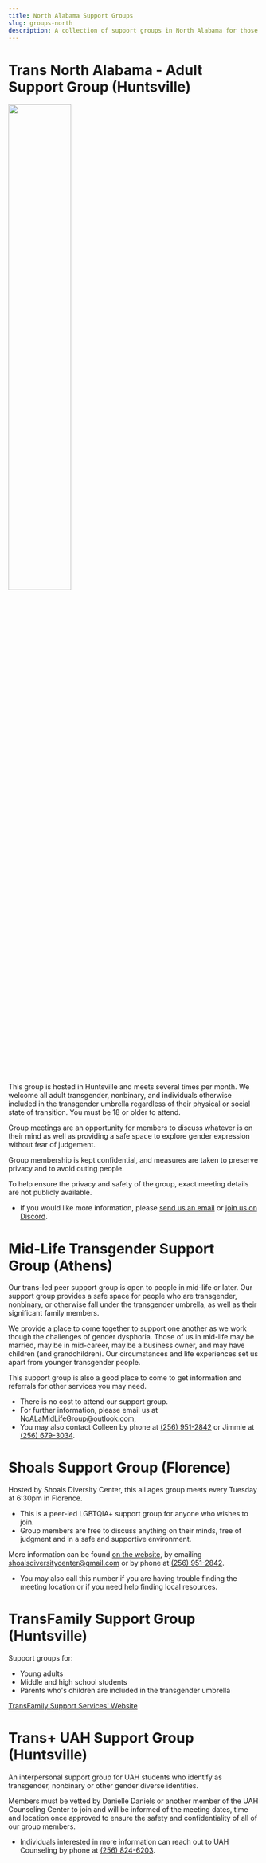 ```yaml
---
title: North Alabama Support Groups
slug: groups-north
description: A collection of support groups in North Alabama for those included in the transgender umbrella.
---
```


# Trans North Alabama - Adult Support Group (Huntsville)

[<img src="/extra_static/tna-logo.png" width="50%" />][tna-discord]

This group is hosted in Huntsville and meets several times per month. We
welcome all adult transgender, nonbinary, and individuals otherwise included
in the transgender umbrella regardless of their physical or social state of
transition. You must be 18 or older to attend.

Group meetings are an opportunity for members to discuss whatever is on their
mind as well as providing a safe space to explore gender expression without fear of judgement.

Group membership is kept confidential, and measures are taken to preserve privacy and to avoid outing people.

To help ensure the privacy and safety of the group, exact meeting details are
not publicly available.

- If you would like more information, please [send us an
  email][email-tna] or [join us on Discord][tna-discord].

# Mid-Life Transgender Support Group (Athens)

Our trans-led peer support group is open to people in mid-life or later. Our
support group provides a safe space for people who are transgender, nonbinary,
or otherwise fall under the transgender umbrella,
as well as their significant family members.

We provide a place to come together to support one another as we work though
the challenges of gender dysphoria. Those of us in mid-life may be married,
may be in mid-career, may be a business owner, and may have children
(and grandchildren). Our circumstances and life experiences set us apart from
younger transgender people.

This support group is also a good place to come to get information and
referrals for other services you may need.

- There is no cost to attend our support group.
- For further information, please email us at [NoALaMidLifeGroup@outlook.com][email-midlife],
- You may also contact Colleen by phone at [(256) 951-2842][phone-colleen] or Jimmie at [(256) 679-3034][phone-jimmie].

# Shoals Support Group (Florence)

Hosted by Shoals Diversity Center, this all ages group meets every Tuesday at
6:30pm in Florence.

- This is a peer-led LGBTQIA+ support group for anyone who
  wishes to join.
- Group members are free to discuss anything on their minds, free of judgment and
  in a safe and supportive environment.

More information can be found [on the website][shoals-diversitycenter], by emailing
[shoalsdiversitycenter@gmail.com][email-shoalsdiversity] or by phone at [(256) 951-2842][phone-shoalsdiversitycenter].

- You may also call this number if you are having
  trouble finding the meeting location or if you need help finding local
  resources.

# TransFamily Support Group (Huntsville)

Support groups for:

- Young adults
- Middle and high school students
- Parents who's children are included in the transgender umbrella

[TransFamily Support Services' Website][transfamily-supportcenter]

# Trans+ UAH Support Group (Huntsville)

An interpersonal support group for UAH students who identify as transgender,
nonbinary or other gender diverse identities.

Members must be vetted by Danielle Daniels or another member of the UAH
Counseling Center to join and will be informed of the meeting dates, time and
location once approved to ensure the safety and confidentiality of all of our
group members.

- Individuals interested in more information can reach out to UAH Counseling by
  phone at [(256) 824-6203][phone-uah].

[tna-discord]: https://discord.gg/3a9uxjwvbd "The Trans North Alabama logo, a rocket in the colors of the trans flag."
[email-tna]: mailto:membership@altgo.us "Email to contact the Trans North Alabama support group"
[email-midlife]: mailto:NoALaMidLifeGroup@outlook.com "Email to contact the North Alabama Mid-Life support group"
[phone-colleen]: tel:256-434-1850 "Phone number to contact Colleen at Mid-Life"
[phone-jimmie]: tel:256-679-3034 "Phone number to contact Jimmie at Mid-Life"
[shoals-diversitycenter]: https://www.shoalsdiversitycenter.org/ "Shoals Diversity Center's website"
[email-shoalsdiversity]: mailto:shoalsdiversitycenter@gmail.com "Email to contact the Shoals Diversity Center"
[phone-shoalsdiversitycenter]: tel:256-951-2842 "Shoals Diversity Center's phone number"
[transfamily-supportcenter]: https://transfamilysos.org/alabamachapter/ "Trans Family Support Services' website"
[phone-uah]: tel:256-824-6203 "UAH Counseling's phone number"
